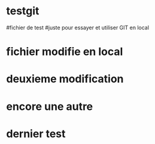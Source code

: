 # testgit
#fichier de test
#juste pour essayer et utiliser GIT en local
# fichier modifie en local
# deuxieme modification 
# encore une autre
# dernier test